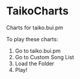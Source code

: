 # TaikoCharts
Charts for taiko.bui.pm

To play these charts:

1. Go to taiko.bui.pm
2. Go to Custom Song List
3. Load the Folder
4. Play!

